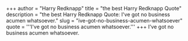 +++
author = "Harry Redknapp"
title = "the best Harry Redknapp Quote"
description = "the best Harry Redknapp Quote: I've got no business acumen whatsoever."
slug = "ive-got-no-business-acumen-whatsoever"
quote = '''I've got no business acumen whatsoever.'''
+++
I've got no business acumen whatsoever.
